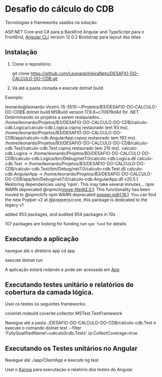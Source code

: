 # Desafio do cálculo do CDB

Tecnologias e frameworks usados na solução:

ASP.NET Core and C# para p BackEnd
Angular and TypeScript para o FrontEnd, [Angular CLI](https://github.com/angular/angular-cli) version 12.0.2
Bootstrap para layout das telas

## Instalação

1. Clone o repositório:

   git clone https://github.com/LeonardoVieiraNeto/DESAFIO-DO-CALCULO-DO-CDB.git

1. Vá até a pasta clonada e execute dotnet build 

Exemplo:

leonardo@leonardo-Vostro-15-3510:~/Projetos/B3/DESAFIO-DO-CALCULO-DO-CDB$ dotnet build 
MSBuild version 17.6.8+c70978d4d for .NET
  Determinando os projetos a serem restaurados...
  /home/leonardo/Projetos/B3/DESAFIO-DO-CALCULO-DO-CDB/calculo-cdb.Logica/calculo-cdb.Logica.csproj restaurado (em 93 ms).
  /home/leonardo/Projetos/B3/DESAFIO-DO-CALCULO-DO-CDB/app/calculo-cdb.AngularApp.csproj restaurado (em 193 ms).
  /home/leonardo/Projetos/B3/DESAFIO-DO-CALCULO-DO-CDB/calculo-cdb.Test/calculo-cdb.Test.csproj restaurado (em 215 ms).
  calculo-cdb.Logica -> /home/leonardo/Projetos/B3/DESAFIO-DO-CALCULO-DO-CDB/calculo-cdb.Logica/bin/Debug/net7.0/calculo-cdb.Logica.dll
  calculo-cdb.Test -> /home/leonardo/Projetos/B3/DESAFIO-DO-CALCULO-DO-CDB/calculo-cdb.Test/bin/Debug/net7.0/calculo-cdb.Test.dll
  calculo-cdb.AngularApp -> /home/leonardo/Projetos/B3/DESAFIO-DO-CALCULO-DO-CDB/app/bin/Debug/net7.0/calculo-cdb.AngularApp.dll
  v20.5.1
  Restoring dependencies using 'npm'. This may take several minutes...
  npm WARN deprecated @npmcli/move-file@2.0.1: This functionality has been moved to @npmcli/fs
  npm WARN deprecated popper.js@1.16.1: You can find the new Popper v2 at @popperjs/core, this package is dedicated to the legacy v1
  
  added 953 packages, and audited 954 packages in 10s
  
  107 packages are looking for funding
    run `npm fund` for details

## Executando a aplicação 

navegue até o diretório app
cd app

execute dotnet run 

A aplicação estará rodando e pode ser acessada em [App](https://localhost:7129/)

## Executando testes unitário e relatórios de cobertura da camada lógica. 

Usei os testes os seguintes frameworks:

coverlet.msbuild 
coverlet.collector
MSTest.TestFramework

Navegue até a pasta ./DESAFIO-DO-CALCULO-DO-CDB/calculo-cdb.Test e execute o comando 
dotnet test --filter 'FullyQualifiedName!~calculo0cdb.Tests' /p:CollectCoverage=true

## Executando os Testes unitários no Angular

Navegue até ./app/ClientApp e execute ng test 

Usei o [Karma](https://karma-runner.github.io) para executação e relatório dos testes do Angular



